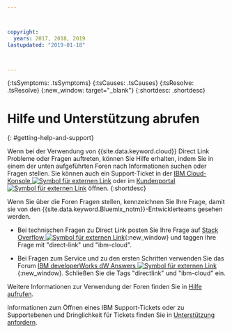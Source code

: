 ```yaml
---



copyright:
  years: 2017, 2018, 2019
lastupdated: "2019-01-18"



---
```


<!-- Common attributes used in the template are defined as follows: -->
{:tsSymptoms: .tsSymptoms} 
{:tsCauses: .tsCauses} 
{:tsResolve: .tsResolve} 
{:new_window: target="_blank"}
{:shortdesc: .shortdesc}

<!-- # {{site.data.keyword.blockstorageshort}} troubleshooting
{: #ts} -->
<!-- Provide an appropriate ID above -->

<!-- IN PROGRESS - AUDIENCE BLUE, STAGING ONLY -->


<!-- This is the template for troubleshooting topics.  -->

<!-- The short description section should include the service long name and "Bluemix" for search optimization. Example short description: -->

<!-- Add a heading and content for how to get help and support. Use this template for beta and GA services:  -->
# Hilfe und Unterstützung abrufen 
{: #getting-help-and-support}

Wenn bei der Verwendung von {{site.data.keyword.cloud}} Direct Link Probleme oder Fragen auftreten, können Sie Hilfe erhalten, indem Sie in einem der unten aufgeführten Foren nach Informationen suchen oder Fragen stellen. Sie können auch ein Support-Ticket in der [IBM Cloud-Konsole ![Symbol für externen Link](../../icons/launch-glyph.svg "Symbol für externen Link")]( https://control.bluemix.net/support/unifiedConsole/tickets/add) oder im [Kundenportal ![Symbol für externen Link](../../icons/launch-glyph.svg "Symbol für externen Link")](https://control.softlayer.com/) öffnen.
{:shortdesc}

Wenn Sie über die Foren Fragen stellen, kennzeichnen Sie Ihre Frage, damit sie von den {{site.data.keyword.Bluemix_notm}}-Entwicklerteams gesehen werden.
<!--Insert the appropriate Stack Overflow tag for your service for <block-storage> in URL and text below:  -->
* Bei technischen Fragen zu Direct Link posten Sie Ihre Frage auf [Stack Overflow ![Symbol für externen Link](../../icons/launch-glyph.svg "Symbol für externen Link")](https://stackoverflow.com/search?q=direct-link+ibm-cloud){:new_window} und taggen Ihre Frage mit "direct-link" und "ibm-cloud".
<!--Insert the appropriate dW Answers tag for your service for <service_keyword> in URL below:  -->
* Bei Fragen zum Service und zu den ersten Schritten verwenden Sie das Forum [IBM developerWorks dW Answers ![Symbol für externen Link](../../icons/launch-glyph.svg "Symbol für externen Link")](https://developer.ibm.com/answers/topics/directlink.html?smartspace=ibm-cloud){:new_window}. Schließen Sie die Tags "directlink" und "ibm-cloud" ein.

Weitere Informationen zur Verwendung der Foren finden Sie in [Hilfe aufrufen](https://cloud.ibm.com/docs/support/index.html#getting-help).

Informationen zum Öffnen eines IBM Support-Tickets oder zu Supportebenen und Dringlichkeit für Tickets finden Sie in [Unterstützung anfordern](/docs/get-support?topic=get-support-getting-customer-support).

